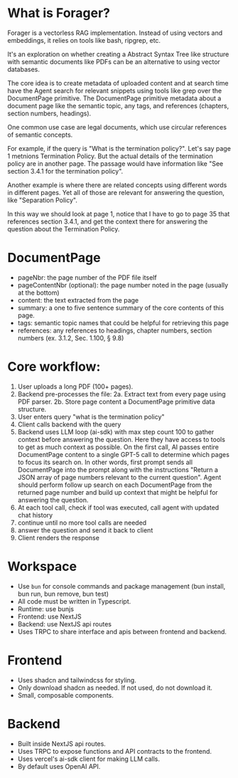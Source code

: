 # What is Forager?

Forager is a vectorless RAG implementation. Instead of using vectors and embeddings, it relies on tools like bash, ripgrep, etc.

It's an exploration on whether creating a Abstract Syntax Tree like structure with semantic documents like PDFs can be an alternative to using vector databases.

The core idea is to create metadata of uploaded content and at search time have the Agent search for relevant snippets using tools like grep over the DocumentPage primitive. The DocumentPage primitive metadata about a document page like the semantic topic, any tags, and references (chapters, section numbers, headings).

One common use case are legal documents, which use circular references of semantic concepts.

For example, if the query is "What is the termination policy?". Let's say page 1 metnions Termination Policy. But the actual details of the termination policy are in another page. The passage would have information like "See section 3.4.1 for the termination policy".

Another example is where there are related concepts using different words in different pages. Yet all of those are relevant for answering the question, like "Separation Policy".

In this way we should look at page 1, notice that I have to go to page 35 that references section 3.4.1, and get the context there for answering the question about the Termination Policy.

# DocumentPage

- pageNbr: the page number of the PDF file itself
- pageContentNbr (optional): the page number noted in the page (usually at the bottom) 
- content: the text extracted from the page
- summary: a one to five sentence summary of the core contents of this page.
- tags: semantic topic names that could be helpful for retrieving this page
- references: any references to headings, chapter numbers, section numbers (ex. 3.1.2, Sec. 1.100, § 9.8)

# Core workflow:
1. User uploads a long PDF (100+ pages).
2. Backend pre-processes the file:
  2a. Extract text from every page using PDF parser.
  2b. Store page content a DocumentPage primitive data structure.
3. User enters query "what is the termination policy"
4. Client calls backend with the query
5. Backend uses LLM loop (ai-sdk) with max step count 100 to gather context before answering the question. Here they have access to tools to get as much context as possible. On the first call, AI passes entire DocumentPage content to a single GPT-5 call to determine which pages to focus its search on. In other words, first prompt sends all DocumentPage into the prompt along with the instructions "Return a JSON array of page numbers relevant to the current question". Agent should perform follow up search on each DocumentPage from the returned page number and build up context that might be helpful for answering the question.
6. At each tool call, check if tool was executed, call agent with updated chat history
7. continue until no more tool calls are needed
8. answer the question and send it back to client
9. Client renders the response

# Workspace

- Use `bun` for console commands and package management (bun install, bun run, bun remove, bun test)
- All code must be written in Typescript.
- Runtime: use bunjs
- Frontend: use NextJS 
- Backend: use NextJS api routes
- Uses TRPC to share interface and apis between frontend and backend. 

# Frontend

- Uses shadcn and tailwindcss for styling.
- Only download shadcn as needed. If not used, do not download it.
- Small, composable components.

# Backend

- Built inside NextJS api routes.
- Uses TRPC to expose functions and API contracts to the frontend.
- Uses vercel's ai-sdk client for making LLM calls.
- By default uses OpenAI API.
